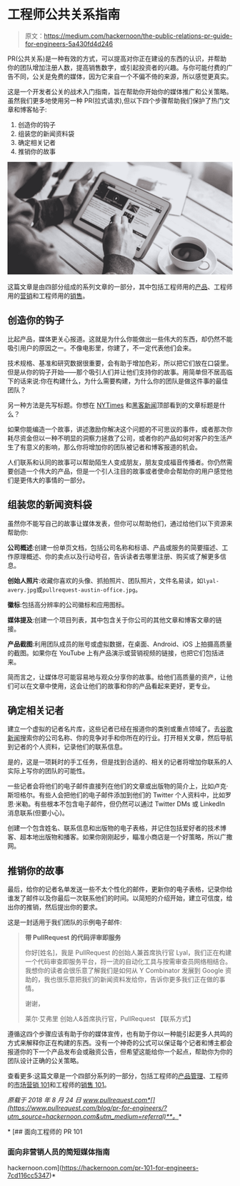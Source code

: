 # 工程师公共关系指南

> 原文：<https://medium.com/hackernoon/the-public-relations-pr-guide-for-engineers-5a430fd4d246>

PR(公共关系)是一种有效的方式，可以提高对你正在建设的东西的认识，并帮助你的团队增加注册人数，提高销售数字，或引起投资者的兴趣。与你可能付费的广告不同，公关是免费的媒体，因为它来自一个不偏不倚的来源，所以感觉更真实。

这是一个开发者公关的战术入门指南，旨在帮助你开始你的媒体推广和公关策略。虽然我们更多地使用另一种 PR(拉式请求),但以下四个步骤帮助我们保护了热门文章和博客帖子:

1.  创造你的钩子
2.  组装您的新闻资料袋
3.  确定相关记者
4.  推销你的故事

![](img/df6ad566ee20816a34c8bf1e670737ce.png)

这篇文章是由四部分组成的系列文章的一部分，其中包括工程师用的[产品](https://www.pullrequest.com/blog/pm-for-engineers/)、工程师用的[营销](https://www.pullrequest.com/blog/marketing-for-engineers/)和工程师用的[销售](https://www.pullrequest.com/blog/sales-for-engineers/)。

## 创造你的钩子

比起产品，媒体更关心报道。这就是为什么你能做出一些伟大的东西，却仍然不能吸引用户的原因之一。不像电影里，你建了，不一定代表他们会来。

技术规格、基准和研究数据很重要，会有助于增加色彩，所以把它们放在口袋里。但是从你的钩子开始——那个吸引人们并让他们支持你的故事。用简单但不居高临下的话来说:你在构建什么，为什么需要构建，为什么你的团队是做这件事的最佳团队？

另一种方法是先写标题。你想在 [NYTimes](https://www.nytimes.com/) 和[黑客新闻](https://news.ycombinator.com/)顶部看到的文章标题是什么？

如果你能编造一个故事，讲述激励你解决这个问题的不可思议的事件，或者那次你耗尽资金但以一种不明显的洞察力拯救了公司，或者你的产品如何对客户的生活产生了有意义的影响，那么你将增加你的团队被记者和博客报道的机会。

人们联系和认同的故事可以帮助陌生人变成朋友，朋友变成福音传播者。你仍然需要创造一个伟大的产品，但是一个引人注目的故事或者使命会帮助你的用户感觉他们是更伟大的事情的一部分。

## 组装您的新闻资料袋

虽然你不能写自己的故事让媒体发表，但你可以帮助他们，通过给他们以下资源来帮助你:

**公司概述**:创建一份单页文档，包括公司名称和标语、产品或服务的简要描述、工作原理概述、你的卖点以及行动号召，告诉读者去哪里注册、购买或了解更多信息。

**创始人照片**:收藏你喜欢的头像、抓拍照片、团队照片，文件名易读，如`lyal-avery.jpg`或`pullrequest-austin-office.jpg`。

**徽标**:包括高分辨率的公司徽标和应用图标。

**媒体提及**:创建一个项目列表，其中包含关于你公司的其他文章和博客文章的链接。

**产品截图**:利用团队成员的账号或虚拟数据，在桌面、Android、iOS 上拍摄高质量的截图。如果你在 YouTube 上有产品演示或营销视频的链接，也把它们包括进来。

简而言之，让媒体尽可能容易地与观众分享你的故事。给他们高质量的资产，让他们可以在文章中使用，这会让他们的故事和你的产品看起来更好，更专业。

## 确定相关记者

建立一个虚拟的记者名片库，这些记者已经在报道你的类别或重点领域了。去[谷歌新闻](https://news.google.com/)搜索你的公司名称、你的竞争对手和你所在的行业。打开相关文章，然后导航到记者的个人资料，记录他们的联系信息。

是的，这是一项耗时的手工任务，但是找到合适的、相关的记者将增加你联系的人实际上写你的团队的可能性。

一些记者会将他们的电子邮件直接列在他们的文章或出版物的简介上，比如卢克·斯坦格尔。有些人会把他们的电子邮件添加到他们的 Twitter 个人资料中，比如罗恩·米勒。有些根本不包含电子邮件，但仍然可以通过 Twitter DMs 或 LinkedIn 消息联系(但要小心)。

创建一个包含姓名、联系信息和出版物的电子表格，并记住包括爱好者的技术博客、超本地出版物和播客。如果你刚刚起步，瞄准小商店是一个好策略，所以广撒网。

## 推销你的故事

最后，给你的记者名单发送一些不太个性化的邮件，更新你的电子表格，记录你给谁发了邮件以及你最后一次联系他们的时间。以简短的介绍开始，建立可信度，给出你的推销，然后提出你的要求。

这是一封适用于我们团队的示例电子邮件:

> **带 PullRequest 的代码评审即服务**
> 
> 你好[姓名]，我是 PullRequest 的创始人兼首席执行官 Lyal，我们正在构建一个代码审查即服务平台，将一流的自动化工具与按需审查员网络相结合。我想你的读者会很乐意了解我们是如何从 Y Combinator 发展到 Google 资助的，我也很乐意把我们的新闻资料发给你，告诉你更多我们正在做的事情。
> 
> 谢谢，
> 
> 莱尔·艾弗里
> 创始人&首席执行官，PullRequest
> 【联系方式】

遵循这四个步骤应该有助于你的媒体宣传，也有助于你以一种能引起更多人共鸣的方式来解释你正在构建的东西。没有一个神奇的公式可以保证每个记者和博主都会报道你的下一个产品发布会或融资公告，但希望这能给你一个起点，帮助你为你的团队设计正确的公关策略。

查看更多:这篇文章是一个四部分系列的一部分，包括工程师的[产品管理](https://www.pullrequest.com/blog/pm-for-engineers/?utm_source=hackernoon.com&utm_medium=referral)、工程师的[市场营销 101](https://www.pullrequest.com/blog/marketing-for-engineers/?utm_source=hackernoon.com&utm_medium=referral)和工程师的[销售 101](https://www.pullrequest.com/blog/sales-for-engineers/?utm_source=hackernoon.com&utm_medium=referral)。

*原载于 2018 年 8 月 24 日 www.pullrequest.com*[](https://www.pullrequest.com/blog/pr-for-engineers/?utm_source=hackernoon.com&utm_medium=referral)**。**

*[](https://hackernoon.com/pr-101-for-engineers-7cd116cc5347) [## 面向工程师的 PR 101

### 面向非营销人员的简短媒体指南

hackernoon.com](https://hackernoon.com/pr-101-for-engineers-7cd116cc5347)*